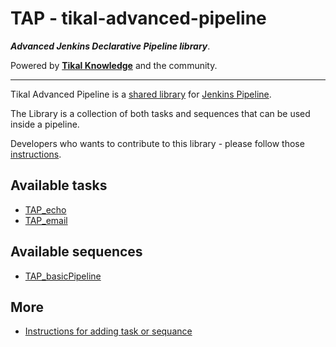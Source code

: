 # TAP - tikal-advanced-pipeline
***Advanced Jenkins Declarative Pipeline library***.

Powered by **[Tikal Knowledge](http://www.tikalk.com)** and the community.
<hr/>

Tikal Advanced Pipeline is a [shared library](https://jenkins.io/doc/book/pipeline/shared-libraries/) for [Jenkins Pipeline](https://jenkins.io/doc/book/pipeline/).

The Library is a collection of both tasks and sequences that can be used inside a pipeline.

Developers who wants to contribute to this library - please follow those [instructions](pages/etc/AddingTaskOrSequence.md).

## Available tasks

* [TAP_echo](pages/tasks/TAP_echo.md)
* [TAP_email](pages/tasks/TAP_email.md)

## Available sequences

* [TAP_basicPipeline](pages/sequences/TAP_basicPipeline.md)

## More

* [Instructions for adding task or sequance](pages/etc/AddingTaskOrSequence.md)
